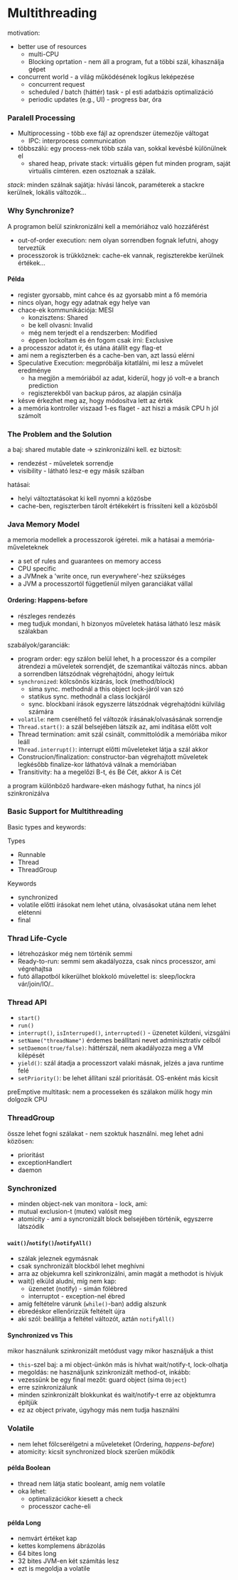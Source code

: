 # Multithreading
motivation:
- better use of resources
  - multi-CPU
  - Blocking oprtation - nem áll a program, fut a többi szál, kihasználja gépet
- concurrent world - a világ működésének logikus leképezése
  - concurrent request
  - scheduled / batch (háttér) task - pl esti adatbázis optimalizáció
  - periodic updates (e.g., UI) - progress bar, óra

### Paralell Processing
- Multiprocessing - több exe fájl az oprendszer ütemezője váltogat
  - IPC: interprocess communication
- többszálú: egy process-nek több szála van, sokkal kevésbé különülnek el
  - shared heap, private stack: virtuális gépen fut minden program, saját
virtuális címtéren. ezen osztoznak a szálak. 

_stack_: minden szálnak sajátja: hívási láncok, paraméterek a stackre kerülnek,
lokális változók...

### Why Synchronize?
A programon belül szinkronizálni kell a memóriához való hozzáférést
- out-of-order execution: nem olyan sorrendben fognak lefutni, ahogy terveztük
- processzorok is trükköznek: cache-ek vannak, regiszterekbe kerülnek értékek...

#### Példa
- register gyorsabb, mint cahce és az gyorsabb mint a fő memória
- nincs olyan, hogy egy adatnak egy helye van
- chace-ek kommunikációja: MESI
  - konzisztens: Shared
  - be kell olvasni: Invalid
  - még nem terjedt el a rendszerben: Modified
  - éppen lockoltam és én fogom csak írni: Exclusive
- a processzor adatot ír, és utána átállít egy flag-et
- ami nem a regiszterben és a cache-ben van, azt lassú elérni
- Speculative Execution: megpróbálja kitatlálni, mi lesz a művelet eredménye
  - ha megjön a memóriából az adat, kiderül, hogy jó volt-e a branch prediction
  - regiszterekből van backup páros, az alapján csinálja
- késve érkezhet meg az, hogy módosítva lett az érték
- a memória kontroller viszaad 1-es flaget - azt hiszi a másik CPU h jól számolt

### The Problem and the Solution
a baj: shared mutable date -> szinkronizálni kell. ez biztosít:
- rendezést - műveletek sorrendje
- visibility - látható lesz-e egy másik szálban

hatásai:
- helyi változtatásokat ki kell nyomni a közösbe
- cache-ben, regiszterben tárolt értékekért is frissíteni kell a közösből

### Java Memory Model
a memoria modellek a processzorok ígéretei. mik a hatásai a memória-műveleteknek
- a set of rules and guarantees on memory access
- CPU specific
- a JVMnek a 'write once, run everywhere'-hez szükséges
- a JVM a processzortól függetlenül milyen garanciákat vállal

#### Ordering: Happens-before
- részleges rendezés
- meg tudjuk mondani, h bizonyos műveletek hatása látható lesz másik szálakban

szabályok/garanciák:
- program order: egy szálon belül lehet, h a processzor és a compiler
átrendezi a műveletek sorrendjét, de szemantikai változás nincs. abban a
sorrendben látszódnak végrehajtódni, ahogy leírtuk
- `synchronized`: kölcsönös kizárás, lock (method/block)
  - sima sync. methodnál a this object lock-járól van szó
  - statikus sync. methodnál a class lockjáról
  - sync. blockbani írások egyszerre látszódnak végrehajtódni külvilág számára
- `volatile`: nem cserélhető fel változók írásának/olvasásának sorrendje
- `Thread.start()`: a szál belsejében látszik az, ami indítása előtt volt
- Thread termination: amit szál csinált, committolódik a memóriába mikor leáll
- `Thread.interrupt()`: interrupt előtti műveleteket látja a szál akkor
- Construcion/finalization: constructor-ban végrehajtott műveletek legkésőbb
finalize-kor láthatóvá válnak a memóriában
- Transitivity: ha a megelőzi B-t, és Bé Cét, akkor A is Cét

a program különböző hardware-eken máshogy futhat, ha nincs jól szinkronizálva

### Basic Support for Multithreading
Basic types and keywords:

Types
- Runnable
- Thread
- ThreadGroup

Keywords
- synchronized
- volatile előtti írásokat nem lehet utána, olvasásokat utána nem lehet elétenni
- final

### Thrad Life-Cycle
- létrehozáskor még nem történik semmi
- Ready-to-run: semmi sem akadályozza, csak nincs processzor, ami végrehajtsa
- futó állapotból kikerülhet blokkoló múvelettel is: sleep/lockra vár/join/IO/..

### Thread API
- `start()`
- `run()`
- `interrupt()`, `isInterruped()`, `interrupted()` - üzenetet küldeni, vizsgálni
- `setName("threadName")` érdemes beállítani nevet adminisztratív célból
- `setDaemon(true/false)`: háttérszál, nem akadályozza meg a VM kilépését
- `yield()`: szál átadja a processzort valaki másnak, jelzés a java runtime felé
- `setPriority()`: be lehet állítani szál prioritását. OS-enként más kicsit

preEmptive multitask: nem a processeken és szálakon múlik hogy min dolgozik CPU

### ThreadGroup
össze lehet fogni szálakat - nem szoktuk használni. meg lehet adni közösen:
- prioritást
- exceptionHandlert
- daemon

### Synchronized
- minden object-nek van monitora - lock, ami:
- mutual exclusion-t (mutex) valósít meg
- atomicity - ami a syncronizált block belsejében történik, egyszerre látszódik

#### `wait()`/`notify()`/`notifyAll()`
- szálak jeleznek egymásnak
- csak synchronizált blockból lehet meghívni
- arra az objekumra kell szinkronizálni, amin magát a methodot is hívjuk
- wait() elküld aludni, míg nem kap:
  - üzenetet (notify) - simán fölébred
  - interruptot - exception-nel ébred
- amíg feltételre várunk (`while()`-ban) addig alszunk
- ébredéskor ellenőrizzük feltételt újra
- aki szól: beállítja a feltétel változót, aztán `notifyAll()`

#### Synchronized vs This
mikor használunk szinkronizált metódust vagy mikor használjuk a thist
- `this`-szel baj: a mi object-ünkön más is hívhat wait/notify-t, lock-olhatja
- megoldás: ne használjunk szinkronizált method-ot, inkább:
- vezessünk be egy final mezőt: guard object (sima `Object`)
- erre szinkronizálunk
- minden szinkronizált blokkunkat és wait/notify-t erre az objektumra építjük
- ez az object private, úgyhogy más nem tudja használni

### Volatile
- nem lehet fölcserélgetni a műveleteket (Ordering, _happens-before_)
- atomicity: kicsit synchronized block szerűen működik

#### példa Boolean
- thread nem látja static booleant, amíg nem volatile
- oka lehet:
  - optimalizációkor kiesett a check
  - processzor cache-eli

#### példa Long
- nemvárt értéket kap
- kettes komplemens ábrázolás
- 64 bites long
- 32 bites JVM-en két számítás lesz
- ezt is megoldja a volatile
